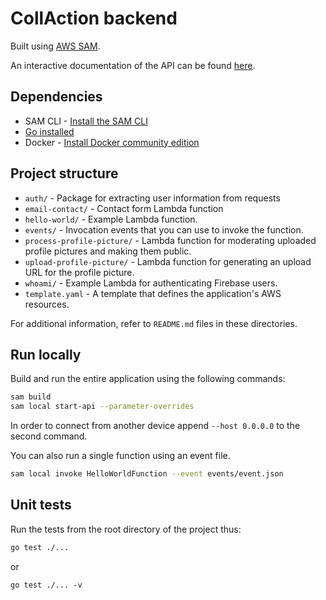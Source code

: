 # CollAction backend
Built using [AWS SAM](https://github.com/aws/serverless-application-model).

An interactive documentation of the API can be found [here](https://editor.swagger.io/?url=https://raw.githubusercontent.com/CollActionteam/collaction_backend/development/docs/api.yml).

## Dependencies
* SAM CLI - [Install the SAM CLI](https://docs.aws.amazon.com/serverless-application-model/latest/developerguide/serverless-sam-cli-install.html)
* [Go installed](https://golang.org/doc/install)
* Docker - [Install Docker community edition](https://hub.docker.com/search/?type=edition&offering=community)

## Project structure
- `auth/` - Package for extracting user information from requests
- `email-contact/` - Contact form Lambda function
- `hello-world/` - Example Lambda function.
- `events/` - Invocation events that you can use to invoke the function.
- `process-profile-picture/` - Lambda function for moderating uploaded profile pictures and making them public. 
- `upload-profile-picture/` - Lambda function for generating an upload URL for the profile picture. 
- `whoami/` - Example Lambda for authenticating Firebase users. 
- `template.yaml` - A template that defines the application's AWS resources.

For additional information, refer to `README.md` files in these directories.

## Run locally
Build and run the entire application using the following commands:
```bash
sam build
sam local start-api --parameter-overrides
```
In order to connect from another device append `--host 0.0.0.0` to the second command.

You can also run a single function using an event file.
```bash
sam local invoke HelloWorldFunction --event events/event.json
```

## Unit tests
Run the tests from the root directory of the project thus:
```bash
go test ./...
```
or
```
go test ./... -v
```
